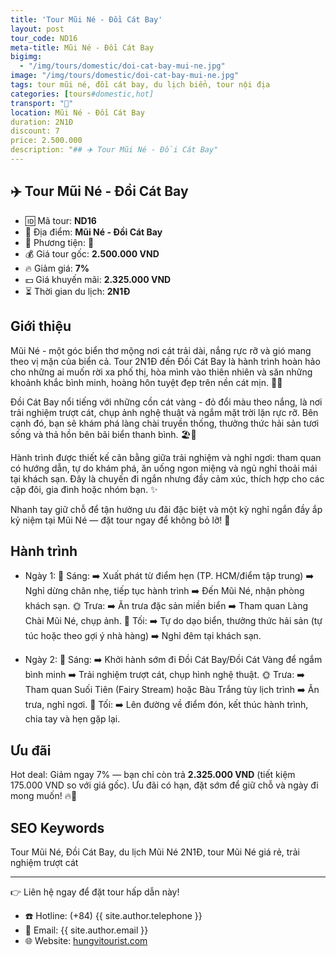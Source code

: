 ```yaml
---
title: 'Tour Mũi Né - Đồi Cát Bay'
layout: post
tour_code: ND16
meta-title: Mũi Né - Đồi Cát Bay
bigimg:
  - "/img/tours/domestic/doi-cat-bay-mui-ne.jpg"
image: "/img/tours/domestic/doi-cat-bay-mui-ne.jpg"
tags: tour mũi né, đồi cát bay, du lịch biển, tour nội địa
categories: [tours#domestic,hot]
transport: "🚌"
location: Mũi Né - Đồi Cát Bay
duration: 2N1Đ
discount: 7
price: 2.500.000
description: "## ✈️ Tour Mũi Né - Đồi Cát Bay"
---
```


## ✈️ Tour Mũi Né - Đồi Cát Bay 

- 🆔 Mã tour: **ND16**
- 📍 Địa điểm: **Mũi Né - Đồi Cát Bay**
- 🚗 Phương tiện: **🚌**
- 💰 Giá tour gốc: **2.500.000 VND**
- 🔥 Giảm giá: **7%**
- 💵 Giá khuyến mãi: **2.325.000 VND**
- ⏳ Thời gian du lịch: **2N1Đ**

## Giới thiệu
Mũi Né - một góc biển thơ mộng nơi cát trải dài, nắng rực rỡ và gió mang theo vị mặn của biển cả. Tour 2N1Đ đến Đồi Cát Bay là hành trình hoàn hảo cho những ai muốn rời xa phố thị, hòa mình vào thiên nhiên và săn những khoảnh khắc bình minh, hoàng hôn tuyệt đẹp trên nền cát mịn. 🌊🌅

Đồi Cát Bay nổi tiếng với những cồn cát vàng - đỏ đổi màu theo nắng, là nơi trải nghiệm trượt cát, chụp ảnh nghệ thuật và ngắm mặt trời lặn rực rỡ. Bên cạnh đó, bạn sẽ khám phá làng chài truyền thống, thưởng thức hải sản tươi sống và thả hồn bên bãi biển thanh bình. 🏖️📸

Hành trình được thiết kế cân bằng giữa trải nghiệm và nghỉ ngơi: tham quan có hướng dẫn, tự do khám phá, ăn uống ngon miệng và ngủ nghỉ thoải mái tại khách sạn. Đây là chuyến đi ngắn nhưng đầy cảm xúc, thích hợp cho các cặp đôi, gia đình hoặc nhóm bạn. ✨

Nhanh tay giữ chỗ để tận hưởng ưu đãi đặc biệt và một kỳ nghỉ ngắn đầy ắp kỷ niệm tại Mũi Né — đặt tour ngay để không bỏ lỡ! 📩

## Hành trình
- Ngày 1:
  🌅 Sáng: ➡️ Xuất phát từ điểm hẹn (TP. HCM/điểm tập trung) ➡️ Nghỉ dừng chân nhẹ, tiếp tục hành trình ➡️ Đến Mũi Né, nhận phòng khách sạn.
  🌞 Trưa: ➡️ Ăn trưa đặc sản miền biển ➡️ Tham quan Làng Chài Mũi Né, chụp ảnh.
  🌙 Tối: ➡️ Tự do dạo biển, thưởng thức hải sản (tự túc hoặc theo gợi ý nhà hàng) ➡️ Nghỉ đêm tại khách sạn.

- Ngày 2:
  🌅 Sáng: ➡️ Khởi hành sớm đi Đồi Cát Bay/Đồi Cát Vàng để ngắm bình minh ➡️ Trải nghiệm trượt cát, chụp hình nghệ thuật.
  🌞 Trưa: ➡️ Tham quan Suối Tiên (Fairy Stream) hoặc Bàu Trắng tùy lịch trình ➡️ Ăn trưa, nghỉ ngơi.
  🌙 Tối: ➡️ Lên đường về điểm đón, kết thúc hành trình, chia tay và hẹn gặp lại.

## Ưu đãi
Hot deal: Giảm ngay 7% — bạn chỉ còn trả **2.325.000 VND** (tiết kiệm 175.000 VND so với giá gốc). Ưu đãi có hạn, đặt sớm để giữ chỗ và ngày đi mong muốn! 🔥🎉

## SEO Keywords
Tour Mũi Né, Đồi Cát Bay, du lịch Mũi Né 2N1Đ, tour Mũi Né giá rẻ, trải nghiệm trượt cát

---

👉 Liên hệ ngay để đặt tour hấp dẫn này!

- ☎️ Hotline: (+84) {{ site.author.telephone }}
- 📧 Email: {{ site.author.email }}
- 🌐 Website: [hungvitourist.com](https://hungvitourist.com)

